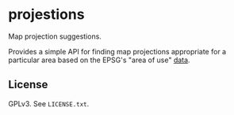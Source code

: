 # projestions

Map projection suggestions.

Provides a simple API for finding map projections appropriate for a particular area based on the EPSG's "area of use" [data](http://www.epsg.org/EPSGDataset/DownloadDataset.aspx).


## License

GPLv3. See `LICENSE.txt`.
